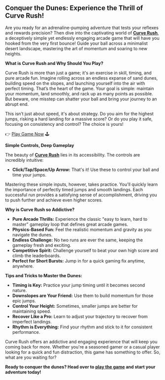 ## Conquer the Dunes: Experience the Thrill of Curve Rush!

Are you ready for an adrenaline-pumping adventure that tests your reflexes and rewards precision? Then dive into the captivating world of [**Curve Rush**](https://curverush.co/), a deceptively simple yet endlessly engaging arcade game that will have you hooked from the very first bounce! Guide your ball across a minimalist desert landscape, mastering the art of momentum and soaring to new heights.

**What is Curve Rush and Why Should You Play?**

Curve Rush is more than just a game; it's an exercise in skill, timing, and pure arcade fun. Imagine rolling across an endless expanse of sand dunes, building speed on the slopes, and launching yourself into the air with perfect timing. That’s the heart of the game. Your goal is simple: maintain your momentum, land smoothly, and rack up as many points as possible. But beware, one misstep can shatter your ball and bring your journey to an abrupt end.

This isn’t just about speed, it's about strategy. Do you aim for the highest jumps, risking a hard landing for a massive score? Or do you play it safe, focusing on consistency and control? The choice is yours!

👉 [Play Game Now](https://curverush.co) 🕹

**Simple Controls, Deep Gameplay**

The beauty of [**Curve Rush**](https://curverush.co/) lies in its accessibility. The controls are incredibly intuitive:

*   **Click/Tap/Space/Up Arrow:** That's it! Use these to control your ball and time your jumps.

Mastering these simple inputs, however, takes practice. You'll quickly learn the importance of perfectly timed jumps and smooth landings. Each successful run provides a satisfying sense of accomplishment, driving you to push further and achieve even higher scores.

**Why is Curve Rush so Addictive?**

*   **Pure Arcade Thrills:** Experience the classic "easy to learn, hard to master" gameplay loop that defines great arcade games.
*   **Physics-Based Fun:** Feel the realistic momentum and gravity as you navigate the dunes.
*   **Endless Challenge:** No two runs are ever the same, keeping the gameplay fresh and exciting.
*   **Competitive Spirit:** Challenge yourself to beat your own high score and climb the leaderboards.
*   **Perfect for Short Bursts:** Jump in for a quick gaming fix anytime, anywhere.

**Tips and Tricks to Master the Dunes:**

*   **Timing is Key:** Practice your jump timing until it becomes second nature.
*   **Downslopes are Your Friend:** Use them to build momentum for those epic jumps.
*   **Control Your Height:** Sometimes, smaller jumps are better for maintaining speed.
*   **Recover Like a Pro:** Learn to adjust your trajectory to recover from imperfect landings.
*   **Rhythm is Everything:** Find your rhythm and stick to it for consistent performance.

Curve Rush offers an addictive and engaging experience that will keep you coming back for more. Whether you're a seasoned gamer or a casual player looking for a quick and fun distraction, this game has something to offer. So, what are you waiting for?

**Ready to conquer the dunes? Head over to [play the game](https://curverush.co/) and start your adventure today!**
